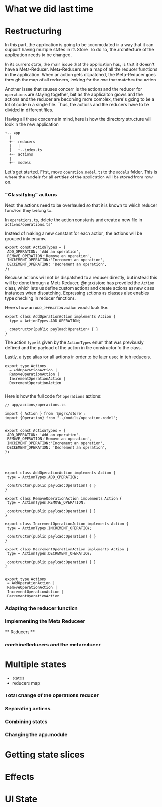 # What we did last time

# Restructuring
  In this part, the application is going to be accomodated in a way that it can support having multiple states in its Store. To do so, the architecture of the application needs to be changed.
  
  In its current state, the main issue that the application has, is that it doesn't have a Meta-Reducer. Meta-Reducers are a map of all the reducer functions in the application. When an action gets dispatched, the Meta-Reducer goes through the map of all reducers, looking for the one that matches the action.
  
  
  Another issue that causes concern is  the actions and the reducer for `operations` are staying together, but as the applicaiton grows and the actions and the reducer are becoming more complex, there's going to be a lot of code in a single file. Thus, the actions and the reducers have to be divided in different files.
  
 
  Having all these concerns in mind, here is how the directory structure will look in the new application:
  
  
  ```
+-- app
    |
    +-- reducers
    |   |
    |   +--index.ts
    +-- actions
    |
    +-- models
```

  Let's get started. First, move `operation.model.ts` to the `models` folder. This is where the models for all entities of the application will be stored from now on.
  
### "Classifying" acitons


 Next, the actions need to be overhauled so that it is known to which reducer function they belong to.
 
 In `operations.ts`, delete the action constants and create a new file in `actions/operations.ts'`
  
 Instead of making a new constant for each action, the actions will be grouped into enums.
 ```
 export const ActionTypes = {
  ADD_OPERATION: 'Add an operation',
  REMOVE_OPERATION:'Remove an operation',
  INCREMENT_OPERATION:'Increment an operation',
  DECREMENT_OPERATION: 'Decrement an operation',
};
```


Because actions will not be dispatched to a reducer directly, but instead this will be done through a Meta Reducer, @ngrx/store has provdied  the `Action` class, which lets us define custom actions and create actions as new class instances when dispatching. Expressing actions as classes also enables type checking in reducer functions.

Here's how an ``ADD_OPERATION`` action would look like:

```
export class AddOperationAction implements Action {
  type = ActionTypes.ADD_OPERATION;

  constructor(public payload:Operation) { }
}

```

The action `type` is given by the `ActionTypes` enum that was previously defined and the payload of the action in the constructor fo the class.


Lastly, a type alias for all actions in order to be later used in teh reducers.

```
export type Actions
  = AddOperationAction |
  RemoveOperationAction |
  IncrementOperationAction |
  DecrementOperationAction
  
```

 
Here is how the full code for `operations` actions:


 ```
 // app/actions/operations.ts
 
import { Action } from '@ngrx/store';
import {Operation} from "../models/operation.model";


export const ActionTypes = {
  ADD_OPERATION: 'Add an operation',
  REMOVE_OPERATION:'Remove an operation',
  INCREMENT_OPERATION:'Increment an operation',
  DECREMENT_OPERATION: 'Decrement an operation',
};




export class AddOperationAction implements Action {
  type = ActionTypes.ADD_OPERATION;

  constructor(public payload:Operation) { }
}

export class RemoveOperationAction implements Action {
  type = ActionTypes.REMOVE_OPERATION;

  constructor(public payload:Operation) { }
}

export class IncrementOperationAction implements Action {
  type = ActionTypes.INCREMENT_OPERATION;

  constructor(public payload:Operation) { }
}

export class DecrementOperationAction implements Action {
  type = ActionTypes.DECREMENT_OPERATION;

  constructor(public payload:Operation) { }
}


export type Actions
  = AddOperationAction |
  RemoveOperationAction |
  IncrementOperationAction |
  DecrementOperationAction
```
 
### Adapting the reducer function




### Implementing the Meta Reduceer
 
 ** Reducers **
 ### combineReducers and the metareducer
 
# Multiple states
- states
- reducers map

### Total change of the operations reducer
### Separating actions


### Combining states
### Changing the app.module

# Getting state slices

# Effects

# UI State